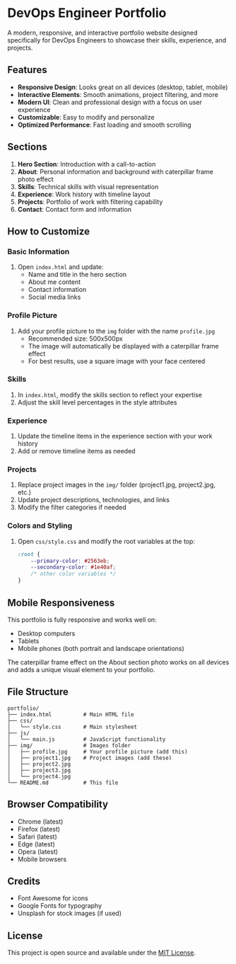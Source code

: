 # DevOps Engineer Portfolio

A modern, responsive, and interactive portfolio website designed specifically for DevOps Engineers to showcase their skills, experience, and projects.

## Features

- **Responsive Design**: Looks great on all devices (desktop, tablet, mobile)
- **Interactive Elements**: Smooth animations, project filtering, and more
- **Modern UI**: Clean and professional design with a focus on user experience
- **Customizable**: Easy to modify and personalize
- **Optimized Performance**: Fast loading and smooth scrolling

## Sections

1. **Hero Section**: Introduction with a call-to-action
2. **About**: Personal information and background with caterpillar frame photo effect
3. **Skills**: Technical skills with visual representation
4. **Experience**: Work history with timeline layout
5. **Projects**: Portfolio of work with filtering capability
6. **Contact**: Contact form and information

## How to Customize

### Basic Information

1. Open `index.html` and update:
   - Name and title in the hero section
   - About me content
   - Contact information
   - Social media links

### Profile Picture

1. Add your profile picture to the `img` folder with the name `profile.jpg`
   - Recommended size: 500x500px
   - The image will automatically be displayed with a caterpillar frame effect
   - For best results, use a square image with your face centered

### Skills

1. In `index.html`, modify the skills section to reflect your expertise
2. Adjust the skill level percentages in the style attributes

### Experience

1. Update the timeline items in the experience section with your work history
2. Add or remove timeline items as needed

### Projects

1. Replace project images in the `img/` folder (project1.jpg, project2.jpg, etc.)
2. Update project descriptions, technologies, and links
3. Modify the filter categories if needed

### Colors and Styling

1. Open `css/style.css` and modify the root variables at the top:
   ```css
   :root {
       --primary-color: #2563eb;
       --secondary-color: #1e40af;
       /* other color variables */
   }
   ```

## Mobile Responsiveness

This portfolio is fully responsive and works well on:
- Desktop computers
- Tablets
- Mobile phones (both portrait and landscape orientations)

The caterpillar frame effect on the About section photo works on all devices and adds a unique visual element to your portfolio.

## File Structure

```
portfolio/
├── index.html          # Main HTML file
├── css/
│   └── style.css       # Main stylesheet
├── js/
│   └── main.js         # JavaScript functionality
├── img/                # Images folder
│   ├── profile.jpg     # Your profile picture (add this)
│   ├── project1.jpg    # Project images (add these)
│   ├── project2.jpg
│   ├── project3.jpg
│   └── project4.jpg
└── README.md           # This file
```

## Browser Compatibility

- Chrome (latest)
- Firefox (latest)
- Safari (latest)
- Edge (latest)
- Opera (latest)
- Mobile browsers

## Credits

- Font Awesome for icons
- Google Fonts for typography
- Unsplash for stock images (if used)

## License

This project is open source and available under the [MIT License](LICENSE).